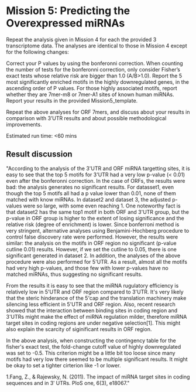 # Mission 5: Predicting the Overexpressed miRNAs

Repeat the analysis given in Mission 4 for each the provided 3 transcriptome data. The analyses are identical to those in Mission 4 except for the following changes:

Correct your P values by using the bonferonni correction. When counting the number of tests for the bonferonni correction, only consider Fisher’s exact tests whose relative risk are bigger than 1.0 (A/B>1.0).
Report the 5 most significantly enriched motifs in the highly downregulated genes, in the ascending order of P values.
For those highly associated motifs, report whether they are 7mer-m8 or 7mer-A1 sites of known human miRNAs.
Report your results in the provided Mission5_template.

Repeat the above analyses for ORF 7mers, and discuss about your results in comparison with 3’UTR results and about possible methodological improvements.

Estimated run time: <60 mins

## Result discussion

"According to the analysis of the 3'UTR and ORF miRNA targetting sites, it is easy to see that the top 5 motifs for 3'UTR had a very low p-value (< 0.01) even after the bonferonni correction. In the case of ORFs, the results were bad: the analysis generates no significant results. For datasset1, even though the top 5 motifs all had a p value lower than 0.01, none of them matched with know miRNAs. In dataset2 and dataset 3, the adjusted p-values were so large, with some even reaching 1. One noteworthy fact is that dataset2 has the same top1 motif in both ORF and 3'UTR group, but the p-value in ORF group is higher to the extent of losing significance and the relative risk (degree of enrichment) is lower. Since bonferroni method is very stringent, alternative analyses using Benjamini-Hochberg procedure to control false discovery rate were performed. However, the results were similar: the analysis on the motifs in ORF region no significant (p-value cutline 0.01) results. However, if we set the cutline to 0.05, there is one significant generated in dataset 2. In addition, the analyses of the above procedure were also performed for 5'UTR. As a result, almost all the motifs had very high p-values, and those few with lower p-values have no matched miRNAs, thus suggesting no significant results.

From the results it is easy to see that the miRNA rugulatory efficiency is relatively low in 5'UTR and ORF region compared to 3'UTR. It's very likely that the steric hinderance of the 5'cap and the translation machinery make silencing less efficient in 5'UTR and ORF region. Also, recent research showed that the interaction between binding sites in coding region and 3'UTRs might make the effect of miRNA regulation milder, therefore miRNA target sites in coding regions are under negative selection[1]. This might also explain the scarcity of siginificant results in ORF region.

In the above analysis, when constructing the contingency table for the fisher's exact test, the fold-change cutoff value of highly downregulated was set to -0.5. This criterion might be a little bit too loose since many motifs had very low there seemed to be multiple significant results. It might be okay to set a tighter cirterion like -1 or lower.

1.Fang, Z., & Rajewsky, N. (2011). The impact of miRNA target sites in coding sequences and in 3′ UTRs. PloS one, 6(3), e18067."
